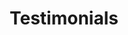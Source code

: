 ---
title: "Testimonials"
permalink: /testimonials/
layout: splash
header:
  overlay_filter: 0.6
excerpt: This is Initiable
---